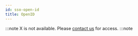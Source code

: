 ```yaml
---
id: sso-open-id
title: OpenID
---
```


:::note
X is not available. Please [contact us](mailto:support@phasetwo.io) for access.
:::note
